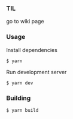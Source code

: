 ### TIL

go to wiki page

### Usage

Install dependencies

```
$ yarn
```

Run development server

```
$ yarn dev
```

### Building

```
$ yarn build
```
